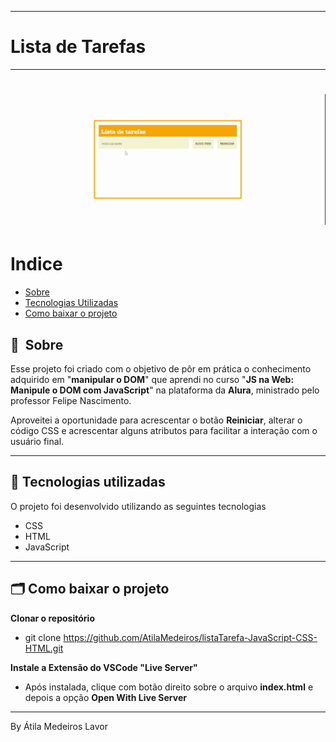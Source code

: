 
---
# Lista de Tarefas
---

<h1>
    <img src="https://github.com/AtilaMedeiros/listaTarefa-JavaScript-CSS-HTML/blob/main/gif/Lista%20de%20tarefas.gif">
</h1>




# Indice

- [Sobre](#-sobre)
- [Tecnologias Utilizadas](#-tecnologias-utilizadas)
- [Como baixar o projeto](#-como-baixar-o-projeto)

## 🔖&nbsp; Sobre


Esse projeto foi criado com o objetivo de pôr em prática o conhecimento adquirido em "**manipular o DOM**" que aprendi no curso "**JS na Web: Manipule o DOM com JavaScript**" na plataforma da **Alura**, ministrado pelo professor Felipe Nascimento.

Aproveitei a oportunidade para acrescentar o botão **Reiniciar**, alterar o código CSS e acrescentar alguns atributos para facilitar a interação com o usuário final.


---

## 🚀 Tecnologias utilizadas

O projeto foi desenvolvido utilizando as seguintes tecnologias

- CSS
- HTML
- JavaScript

---

## 🗂 Como baixar o projeto

**Clonar o repositório**
- git clone https://github.com/AtilaMedeiros/listaTarefa-JavaScript-CSS-HTML.git

**Instale a Extensão do VSCode "Live Server"**
 - Após instalada, clique com botão direito sobre o arquivo **index.html** e depois a opção **Open With Live Server**



---
By Átila Medeiros Lavor
